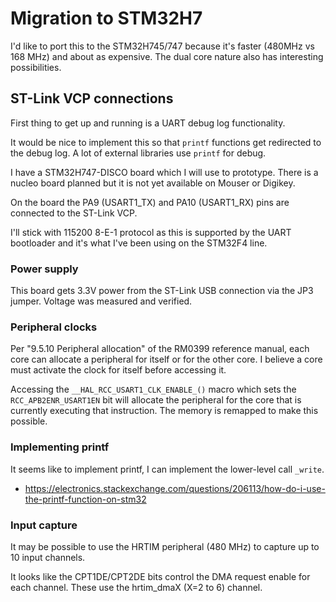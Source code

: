# Migration to STM32H7

I'd like to port this to the STM32H745/747 because it's faster (480MHz vs 168 MHz) and about as expensive.  The dual core nature also has interesting possibilities.

## ST-Link VCP connections

First thing to get up and running is a UART debug log functionality.

It would be nice to implement this so that `printf` functions get redirected to the debug log.  A lot of external libraries use `printf` for debug.

I have a STM32H747-DISCO board which I will use to prototype.  There is a nucleo board planned but it is not yet available on Mouser or Digikey.

On the board the PA9 (USART1_TX) and PA10 (USART1_RX) pins are connected to the ST-Link VCP.

I'll stick with 115200 8-E-1 protocol as this is supported by the UART bootloader and it's what I've been using on the STM32F4 line.

### Power supply

This board gets 3.3V power from the ST-Link USB connection via the JP3 jumper.  Voltage was measured and verified.

### Peripheral clocks

Per "9.5.10 Peripheral allocation" of the RM0399 reference manual, each core can allocate a peripheral for itself or for the other core.  I believe a core must activate the clock for itself before accessing it.

Accessing the `__HAL_RCC_USART1_CLK_ENABLE_()` macro which sets the `RCC_APB2ENR_USART1EN` bit will allocate the peripheral for the core that is currently executing that instruction.  The memory is remapped to make this possible.

### Implementing printf

It seems like to implement printf, I can implement the lower-level call `_write`.
* https://electronics.stackexchange.com/questions/206113/how-do-i-use-the-printf-function-on-stm32

### Input capture

It may be possible to use the HRTIM peripheral (480 MHz) to capture up to 10 input channels.

It looks like the CPT1DE/CPT2DE bits control the DMA request enable for each channel.  These use the hrtim_dmaX (X=2 to 6) channel.